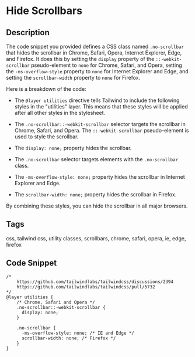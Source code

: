 # Hide Scrollbars

## Description
The code snippet you provided defines a CSS class named `.no-scrollbar` that hides the scrollbar in Chrome, Safari, Opera, Internet Explorer, Edge, and Firefox. It does this by setting the `display` property of the `::-webkit-scrollbar` pseudo-element to `none` for Chrome, Safari, and Opera, setting the `-ms-overflow-style` property to `none` for Internet Explorer and Edge, and setting the `scrollbar-width` property to `none` for Firefox.

Here is a breakdown of the code:

* The `@layer utilities` directive tells Tailwind to include the following styles in the "utilities" layer. This means that these styles will be applied after all other styles in the stylesheet.


* The `.no-scrollbar::-webkit-scrollbar` selector targets the scrollbar in Chrome, Safari, and Opera. The `::-webkit-scrollbar` pseudo-element is used to style the scrollbar.


* The `display: none;` property hides the scrollbar.


* The `.no-scrollbar` selector targets elements with the `.no-scrollbar` class.


* The `-ms-overflow-style: none;` property hides the scrollbar in Internet Explorer and Edge.


* The `scrollbar-width: none;` property hides the scrollbar in Firefox.

By combining these styles, you can hide the scrollbar in all major browsers.

## Tags
css, tailwind css, utility classes, scrollbars, chrome, safari, opera, ie, edge, firefox

## Code Snippet
```
/*
    https://github.com/tailwindlabs/tailwindcss/discussions/2394
    https://github.com/tailwindlabs/tailwindcss/pull/5732
*/
@layer utilities {
    /* Chrome, Safari and Opera */
    .no-scrollbar::-webkit-scrollbar {
      display: none;
    }

    .no-scrollbar {
      -ms-overflow-style: none; /* IE and Edge */
      scrollbar-width: none; /* Firefox */
    }
}
```
